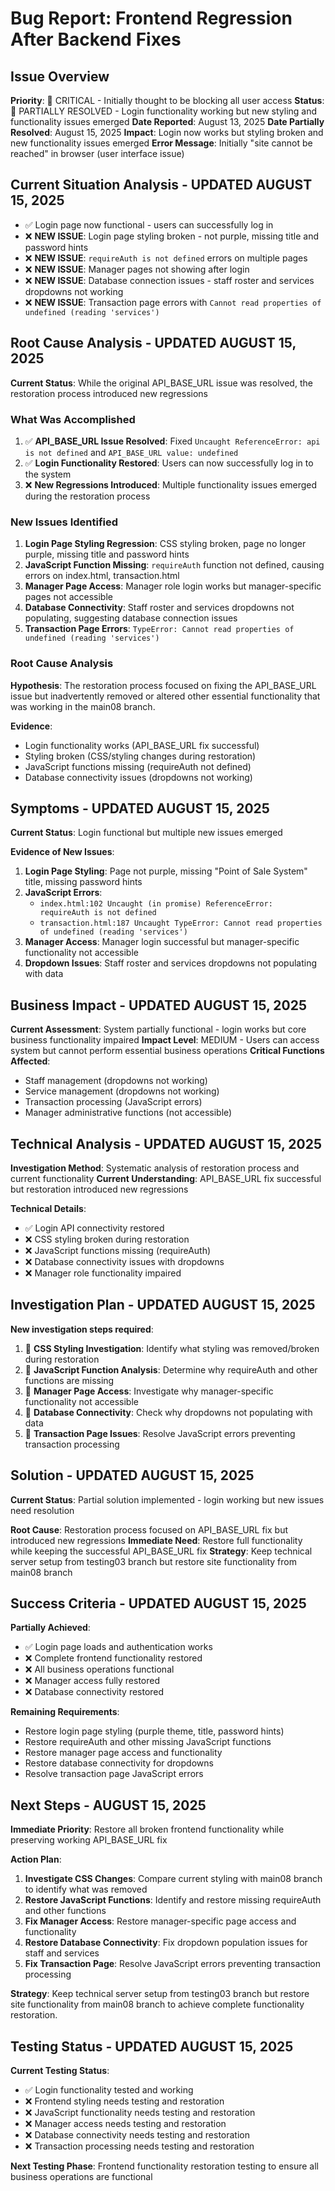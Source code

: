 # Bug Report: Frontend Regression After Backend Fixes

## Issue Overview
**Priority**: 🔴 CRITICAL - Initially thought to be blocking all user access
**Status**: 🔄 PARTIALLY RESOLVED - Login functionality working but new styling and functionality issues emerged
**Date Reported**: August 13, 2025
**Date Partially Resolved**: August 15, 2025
**Impact**: Login now works but styling broken and new functionality issues emerged
**Error Message**: Initially "site cannot be reached" in browser (user interface issue)

## Current Situation Analysis - UPDATED AUGUST 15, 2025
- ✅ Login page now functional - users can successfully log in
- ❌ **NEW ISSUE**: Login page styling broken - not purple, missing title and password hints
- ❌ **NEW ISSUE**: `requireAuth is not defined` errors on multiple pages
- ❌ **NEW ISSUE**: Manager pages not showing after login
- ❌ **NEW ISSUE**: Database connection issues - staff roster and services dropdowns not working
- ❌ **NEW ISSUE**: Transaction page errors with `Cannot read properties of undefined (reading 'services')`

## Root Cause Analysis - UPDATED AUGUST 15, 2025
**Current Status**: While the original API_BASE_URL issue was resolved, the restoration process introduced new regressions

### What Was Accomplished
1. ✅ **API_BASE_URL Issue Resolved**: Fixed `Uncaught ReferenceError: api is not defined` and `API_BASE_URL value: undefined`
2. ✅ **Login Functionality Restored**: Users can now successfully log in to the system
3. ❌ **New Regressions Introduced**: Multiple functionality issues emerged during the restoration process

### New Issues Identified
1. **Login Page Styling Regression**: CSS styling broken, page no longer purple, missing title and password hints
2. **JavaScript Function Missing**: `requireAuth` function not defined, causing errors on index.html, transaction.html
3. **Manager Page Access**: Manager role login works but manager-specific pages not accessible
4. **Database Connectivity**: Staff roster and services dropdowns not populating, suggesting database connection issues
5. **Transaction Page Errors**: `TypeError: Cannot read properties of undefined (reading 'services')`

### Root Cause Analysis
**Hypothesis**: The restoration process focused on fixing the API_BASE_URL issue but inadvertently removed or altered other essential functionality that was working in the main08 branch.

**Evidence**:
- Login functionality works (API_BASE_URL fix successful)
- Styling broken (CSS/styling changes during restoration)
- JavaScript functions missing (requireAuth not defined)
- Database connectivity issues (dropdowns not working)

## Symptoms - UPDATED AUGUST 15, 2025
**Current Status**: Login functional but multiple new issues emerged

**Evidence of New Issues**:
1. **Login Page Styling**: Page not purple, missing "Point of Sale System" title, missing password hints
2. **JavaScript Errors**: 
   - `index.html:102 Uncaught (in promise) ReferenceError: requireAuth is not defined`
   - `transaction.html:187 Uncaught TypeError: Cannot read properties of undefined (reading 'services')`
3. **Manager Access**: Manager login successful but manager-specific functionality not accessible
4. **Dropdown Issues**: Staff roster and services dropdowns not populating with data

## Business Impact - UPDATED AUGUST 15, 2025
**Current Assessment**: System partially functional - login works but core business functionality impaired
**Impact Level**: MEDIUM - Users can access system but cannot perform essential business operations
**Critical Functions Affected**:
- Staff management (dropdowns not working)
- Service management (dropdowns not working)
- Transaction processing (JavaScript errors)
- Manager administrative functions (not accessible)

## Technical Analysis - UPDATED AUGUST 15, 2025
**Investigation Method**: Systematic analysis of restoration process and current functionality
**Current Understanding**: API_BASE_URL fix successful but restoration introduced new regressions

**Technical Details**:
- ✅ Login API connectivity restored
- ❌ CSS styling broken during restoration
- ❌ JavaScript functions missing (requireAuth)
- ❌ Database connectivity issues with dropdowns
- ❌ Manager role functionality impaired

## Investigation Plan - UPDATED AUGUST 15, 2025
**New investigation steps required**:

1. 🔄 **CSS Styling Investigation**: Identify what styling was removed/broken during restoration
2. 🔄 **JavaScript Function Analysis**: Determine why requireAuth and other functions are missing
3. 🔄 **Manager Page Access**: Investigate why manager-specific functionality not accessible
4. 🔄 **Database Connectivity**: Check why dropdowns not populating with data
5. 🔄 **Transaction Page Issues**: Resolve JavaScript errors preventing transaction processing

## Solution - UPDATED AUGUST 15, 2025
**Current Status**: Partial solution implemented - login working but new issues need resolution

**Root Cause**: Restoration process focused on API_BASE_URL fix but introduced new regressions
**Immediate Need**: Restore full functionality while keeping the successful API_BASE_URL fix
**Strategy**: Keep technical server setup from testing03 branch but restore site functionality from main08 branch

## Success Criteria - UPDATED AUGUST 15, 2025
**Partially Achieved**:
- ✅ Login page loads and authentication works
- ❌ Complete frontend functionality restored
- ❌ All business operations functional
- ❌ Manager access fully restored
- ❌ Database connectivity restored

**Remaining Requirements**:
- Restore login page styling (purple theme, title, password hints)
- Restore requireAuth and other missing JavaScript functions
- Restore manager page access and functionality
- Restore database connectivity for dropdowns
- Resolve transaction page JavaScript errors

## Next Steps - AUGUST 15, 2025
**Immediate Priority**: Restore all broken frontend functionality while preserving working API_BASE_URL fix

**Action Plan**:
1. **Investigate CSS Changes**: Compare current styling with main08 branch to identify what was removed
2. **Restore JavaScript Functions**: Identify and restore missing requireAuth and other functions
3. **Fix Manager Access**: Restore manager-specific page access and functionality
4. **Restore Database Connectivity**: Fix dropdown population issues for staff and services
5. **Fix Transaction Page**: Resolve JavaScript errors preventing transaction processing

**Strategy**: Keep technical server setup from testing03 branch but restore site functionality from main08 branch to achieve complete functionality restoration.

## Testing Status - UPDATED AUGUST 15, 2025
**Current Testing Status**: 
- ✅ Login functionality tested and working
- ❌ Frontend styling needs testing and restoration
- ❌ JavaScript functionality needs testing and restoration
- ❌ Manager access needs testing and restoration
- ❌ Database connectivity needs testing and restoration
- ❌ Transaction processing needs testing and restoration

**Next Testing Phase**: Frontend functionality restoration testing to ensure all business operations are functional
